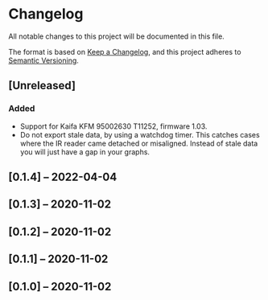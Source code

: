 # Changelog

All notable changes to this project will be documented in this file.

The format is based on [Keep a Changelog](https://keepachangelog.com/en/1.0.0/),
and this project adheres to [Semantic Versioning](https://semver.org/spec/v2.0.0.html).

## [Unreleased]

### Added
- Support for Kaifa KFM 95002630 T11252, firmware 1.03.
- Do not export stale data, by using a watchdog timer.
  This catches cases where the IR reader came detached or misaligned.
  Instead of stale data you will just have a gap in your graphs.

## [0.1.4] – 2022-04-04
## [0.1.3] – 2020-11-02
## [0.1.2] – 2020-11-02
## [0.1.1] – 2020-11-02
## [0.1.0] – 2020-11-02
